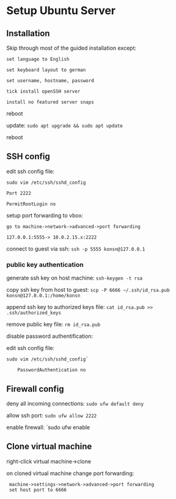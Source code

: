 # Setup Ubuntu Server

## Installation
Skip through most of the guided installation except:
 
    set language to English
 
    set keyboard layout to german
 
    set username, hostname, password
 
    tick install openSSH server
 
    install no featured server snaps
 
reboot
 
update: `sudo apt upgrade && sudo apt update`
 
reboot
 
## SSH config
edit ssh config file:
 
   `sudo vim /etc/ssh/sshd_config`
    
    Port 2222
     
    PermitRootLogin no
 
setup port forwarding to vbox:
 
    go to machine->network->advanced->port forwarding
  
    127.0.0.1:5555-> 10.0.2.15.x:2222
 
connect to guest via ssh: `ssh -p 5555 konsn@127.0.0.1`
  
### public key authentication
generate ssh key on host machine: `ssh-keygen -t rsa`
 
copy ssh key from host to guest: `scp -P 6666 ~/.ssh/id_rsa.pub konsn@127.0.0.1:/home/konsn`
 
append ssh key to authorized keys file: `cat id_rsa.pub >> .ssh/authorized_keys`
 
remove public key file: `rm id_rsa.pub`
 
disable password authentification:
 
edit ssh config file:
  
    sudo vim /etc/ssh/sshd_config`
 
        PasswordAuthentication no

## Firewall config
deny all incoming connections: `sudo ufw default deny`
 
allow ssh port: `sudo ufw allow 2222`
 
enable firewall: `sudo ufw enable

## Clone virtual machine
right-click virtual machine->clone

on cloned virtual machine change port forwarding:
 
     machine->settings->network->advanced->port forwarding
     set host port to 6666
